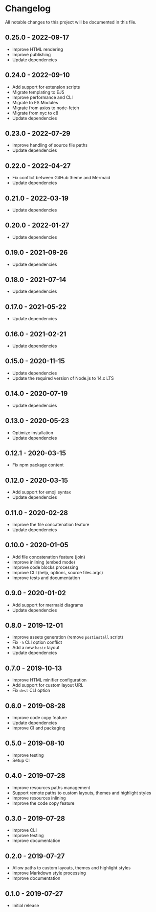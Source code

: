 # Changelog

All notable changes to this project will be documented in this file.

## 0.25.0 - 2022-09-17

- Improve HTML rendering
- Improve publishing
- Update dependencies

## 0.24.0 - 2022-09-10

- Add support for extension scripts
- Migrate templating to EJS
- Improve performance and CLI
- Migrate to ES Modules
- Migrate from axios to node-fetch
- Migrate from nyc to c8
- Update dependencies

## 0.23.0 - 2022-07-29

- Improve handling of source file paths
- Update dependencies

## 0.22.0 - 2022-04-27

- Fix conflict between GitHub theme and Mermaid
- Update dependencies

## 0.21.0 - 2022-03-19

- Update dependencies

## 0.20.0 - 2022-01-27

- Update dependencies

## 0.19.0 - 2021-09-26

- Update dependencies

## 0.18.0 - 2021-07-14

- Update dependencies

## 0.17.0 - 2021-05-22

- Update dependencies

## 0.16.0 - 2021-02-21

- Update dependencies

## 0.15.0 - 2020-11-15

- Update dependencies
- Update the required version of Node.js to 14.x LTS

## 0.14.0 - 2020-07-19

- Update dependencies

## 0.13.0 - 2020-05-23

- Optimize installation
- Update dependencies

## 0.12.1 - 2020-03-15

- Fix npm package content

## 0.12.0 - 2020-03-15

- Add support for emoji syntax
- Update dependencies

## 0.11.0 - 2020-02-28

- Improve the file concatenation feature
- Update dependencies

## 0.10.0 - 2020-01-05

- Add file concatenation feature (join)
- Improve inlining (embed mode)
- Improve code blocks processing
- Improve CLI (help, options, source files args)
- Improve tests and documentation

## 0.9.0 - 2020-01-02

- Add support for mermaid diagrams
- Update dependencies

## 0.8.0 - 2019-12-01

- Improve assets generation (remove `postinstall` script)
- Fix `-h` CLI option conflict
- Add a new `basic` layout
- Update dependencies

## 0.7.0 - 2019-10-13

- Improve HTML minifier configuration
- Add support for custom layout URL
- Fix `dest` CLI option

## 0.6.0 - 2019-08-28

- Improve code copy feature
- Update dependencies
- Improve CI and packaging

## 0.5.0 - 2019-08-10

- Improve testing
- Setup CI

## 0.4.0 - 2019-07-28

- Improve resources paths management
- Support remote paths to custom layouts, themes and highlight styles
- Improve resources inlining
- Improve the code copy feature

## 0.3.0 - 2019-07-28

- Improve CLI
- Improve testing
- Improve documentation

## 0.2.0 - 2019-07-27

- Allow paths to custom layouts, themes and highlight styles
- Improve Markdown style processing
- Improve documentation

## 0.1.0 - 2019-07-27

- Initial release
